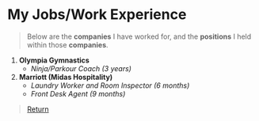# My Jobs/Work Experience

>Below are the **companies** I have worked for, and the **positions** I held within those **companies**.

1. **Olympia Gymnastics**
    * _Ninja/Parkour Coach (3 years)_
3. **Marriott (Midas Hospitality)**
    * _Laundry Worker and Room Inspector (6 months)_
    * _Front Desk Agent (9 months)_

>[Return](README.md)
